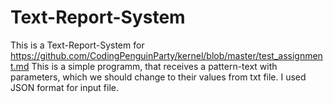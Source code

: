 # Text-Report-System
This is a Text-Report-System for https://github.com/CodingPenguinParty/kernel/blob/master/test_assignment.md
This is a simple programm, that receives a pattern-text with parameters, which we should change to their values from txt file. I used JSON format for input file.
